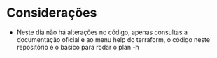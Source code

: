 # Considerações

- Neste dia não há alterações no código, apenas consultas a documentação oficial e ao menu help do terraform, o código neste repositório é o básico para rodar o plan -h